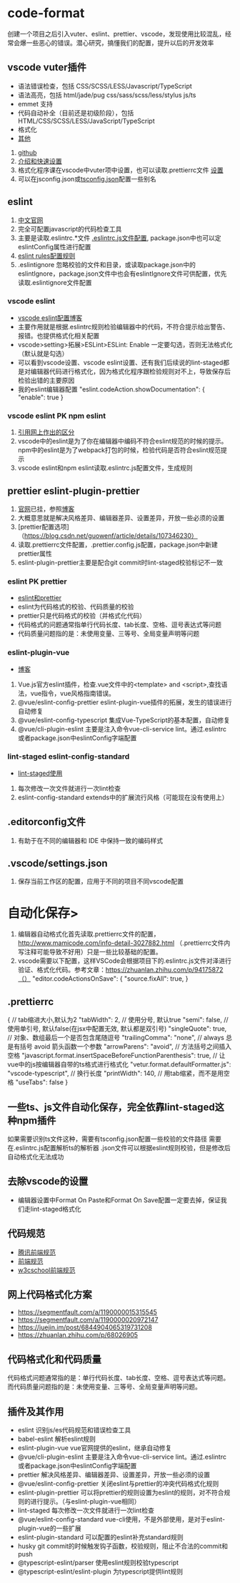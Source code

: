 # code-format
创建一个项目之后引入vuter、eslint、prettier、vscode，发现使用比较混乱，经常会爆一些恶心的错误。潜心研究，搞懂我们的配置，提升以后的开发效率

## vscode vuter插件

* 语法错误检查，包括 CSS/SCSS/LESS/Javascript/TypeScript
* 语法高亮，包括 html/jade/pug css/sass/scss/less/stylus js/ts
* emmet 支持
* 代码自动补全（目前还是初级阶段），包括 HTML/CSS/SCSS/LESS/JavaScript/TypeScript
* 格式化
* [其他](https://vuejs.github.io/vetur/setup.html)

1. [github](https://github.com/vuejs/vetur)
2. [介绍和快速设置](https://vuejs.github.io/vetur/)
3. 格式化程序课在vscode中vuter项中设置，也可以读取.prettierrc文件 [设置](https://vuejs.github.io/vetur/formatting.html#formatters)
4. 可以在jsconfig.json或[tsconfig.json](https://www.tslang.cn/docs/handbook/tsconfig-json.html)配置一些别名

## eslint 
1. [中文官网](https://cn.eslint.org/) 
2. 完全可配置javascript的代码检查工具
3. 主要是读取.eslintrc.*文件  [.eslintrc.js文件配置](https://cn.eslint.org/docs/user-guide/configuring), package.json中也可以定eslintConfig属性进行配置
4. [eslint rules配置规则](https://cn.eslint.org/docs/rules/)
5. .eslintignore 忽略校验的文件和目录，或读取package.json中的eslintIgnore，package.json文件中也会有eslintIgnore文件可供配置，优先读取.eslintignore文件配置

### vscode eslint 
* [vscode eslint配置博客](https://blog.csdn.net/my_new_way/article/details/105177909)
* 主要作用就是根据.eslintrc规则检验编辑器中的代码，不符合提示给出警告、报错。也提供格式化相关配置
* vscode>setting>拓展>ESLint>ESLint: Enable 一定要勾选，否则无法格式化（默认就是勾选）
* 可以看到vscode设置、vscode eslint设置、还有我们后续说的lint-staged都是对编辑器代码进行格式化，因为格式化程序跟检验规则对不上，导致保存后检验出错的主要原因
* 我的eslint编辑器配置
"eslint.codeAction.showDocumentation": {
  "enable": true
}



### vscode eslint PK npm eslint
1. [引用网上作出的区分](https://www.h5w3.com/13505.html)
2. vscode中的eslint是为了你在编辑器中编码不符合eslint规范的时候的提示。npm中的eslint是为了webpack打包的时候，检验代码是否符合eslint规范提示
3. vscode eslint和npm eslint读取.eslintrc.js配置文件，生成规则

## prettier eslint-plugin-prettier
1. [官网](https://prettier.io/)已挂，参照[博客](https://zhuanlan.zhihu.com/p/81764012)
2. 大概意思就是解决风格差异、编辑器差异、设置差异，开放一些必须的设置
3. [prettier配置选项]（https://blog.csdn.net/guowenf/article/details/107346230）
4. 读取.prettierrc文件配置，.prettier.config.js配置，package.json中新建prettier属性
5. eslint-plugin-prettier主要是配合git commit时lint-staged校验标记不一致

### eslint PK prettier
* [eslint和prettier](https://www.jianshu.com/p/dd07cca0a48e)
* eslint为代码格式的校验、代码质量的校验
* prettier只是代码格式的校验（并格式化代码）
* 代码格式的问题通常指单行代码长度、tab长度、空格、逗号表达式等问题
* 代码质量问题指的是：未使用变量、三等号、全局变量声明等问题

### eslint-plugin-vue
* [博客](https://www.lagou.com/lgeduarticle/19420.html)
1. Vue.js官方eslint插件，检查.vue文件中的\<template\> and \<script\>,查找语法，vue指令，vue风格指南错误。
2. @vue/eslint-config-prettier eslint-plugin-vue插件的拓展，发生的错误进行自动修复
3. @vue/eslint-config-typescript 集成Vue-TypeScript的基本配置，自动修复
4. @vue/cli-plugin-eslint 主要是注入命令vue-cli-service lint。通过.eslintrc或者package.json中eslintConfig字端配置

### lint-staged eslint-config-standard
* [lint-staged使用](https://www.cnblogs.com/jiaoshou/p/12250278.html)
1. 每次修改一次文件就进行一次lint检查
2. eslint-config-standard extends中的扩展流行风格（可能现在没有使用上）

## .editorconfig文件
1. 有助于在不同的编辑器和 IDE 中保持一致的编码样式

## .vscode/settings.json
1. 保存当前工作区的配置，应用于不同的项目不同vscode配置


# 自动化保存>
1. 编辑器自动格式化首先读取.prettierrc文件的配置，http://www.mamicode.com/info-detail-3027882.html  （.prettierrc文件内写注释可能导致不好用）只是一些比较基础的配置。
2. vscode需要以下配置，这样VSCode会根据项目下的.eslintrc.js文件对泽进行验证、格式化代码。参考文章：https://zhuanlan.zhihu.com/p/94175872（）
"editor.codeActionsOnSave": {
     "source.fixAll": true,
 }

## .prettierrc
{
  // tab缩进大小,默认为2
  "tabWidth": 2,
  // 使用分号, 默认true
  "semi": false,
  // 使用单引号, 默认false(在jsx中配置无效, 默认都是双引号)
  "singleQuote": true,
  // 对象、数组最后一个是否包含尾随逗号
  "trailingComma": "none",
  // always 总是有括号 avoid 箭头函数一个参数
  "arrowParens": "avoid",
  // 方法括号之间插入空格
  "javascript.format.insertSpaceBeforeFunctionParenthesis": true,
  // 让vue中的js按编辑器自带的ts格式进行格式化
  "vetur.format.defaultFormatter.js": "vscode-typescript",
  // 换行长度
  "printWidth": 140,
  // 用tab缩紧，而不是用空格
  "useTabs": false
}

## 一些ts、js文件自动化保存，完全依靠lint-staged这种npm插件
如果需要识别ts文件这种，需要有tsconfig.json配置一些校验的文件路径
需要在.eslintrc.js配置解析ts的解析器
.json文件可以根据eslint规则校验，但是修改后自动格式化无法成功

## 去除vscode的设置
* 编辑器设置中Format On Paste和Format On Save配置一定要去掉，保证我们走lint-staged格式化

## 代码规范
* [腾讯前端规范](https://www.kancloud.cn/digest/code-guide)
* [前端规范](https://guide.aotu.io/index.html)
* [w3cschool前端规范](https://www.w3cschool.cn/webdevelopment/)

## 网上代码格式化方案
* https://segmentfault.com/a/1190000015315545
* https://segmentfault.com/a/1190000020972147
* https://juejin.im/post/6844904065319731208
* https://zhuanlan.zhihu.com/p/68026905

## 代码格式化和代码质量
 代码格式问题通常指的是：单行代码长度、tab长度、空格、逗号表达式等问题。而代码质量问题指的是：未使用变量、三等号、全局变量声明等问题。

## 插件及其作用
* eslint 识别js/es代码规范和错误检查工具
* babel-eslint 解析eslint规则
* eslint-plugin-vue vue官网提供的eslint，继承自动修复
* @vue/cli-plugin-eslint 主要是注入命令vue-cli-service lint。通过.eslintrc或者package.json中eslintConfig字端配置
* prettier 解决风格差异、编辑器差异、设置差异，开放一些必须的设置
* @vue/eslint-config-prettier 关闭eslint与prettier的冲突代码格式化规则
* eslint-plugin-prettier 可以将prettier的规则设置为eslint的规则，对不符合规则的进行提示。（与eslint-plugin-vue相同）
* lint-staged 每次修改一次文件就进行一次lint检查
* @vue/eslint-config-standard vue-cli使用，不是外部使用，是对于eslint-plugin-vue的一些扩展
* eslint-plugin-standard 可以配置的eslint补充standard规则
* husky git commit的时候触发钩子函数，校验规则，阻止不合法的commit和push
* @typescript-eslint/parser 使用eslint规则校验typescript
* @typescript-eslint/eslint-plugin 为typescript提供lint规则



